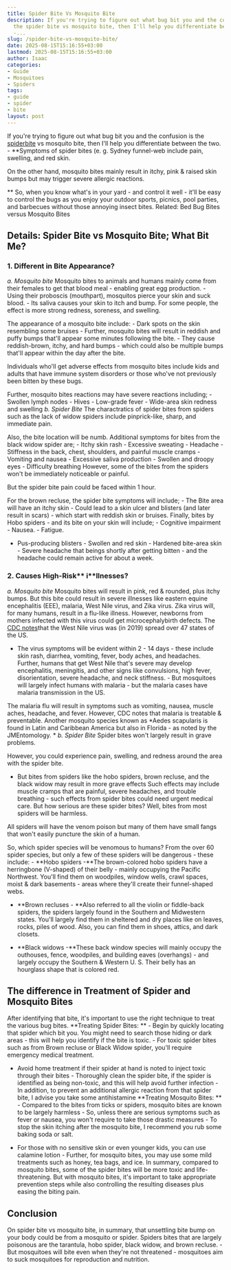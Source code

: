 ```yaml
---
title: Spider Bite Vs Mosquito Bite
description: If you're trying to figure out what bug bit you and the confusion is
  the spider bite vs mosquito bite, then I'll help you differentiate between the two.
  -...
slug: /spider-bite-vs-mosquito-bite/
date: 2025-08-15T15:16:55+03:00
lastmod: 2025-08-15T15:16:55+03:00
author: Isaac
categories:
- Guide
- Mosquitoes
- Spiders
tags:
- guide
- spider
- bite
layout: post
---
```

If you're trying to figure out what bug bit you and the confusion is the [spider](https://pestpolicy.com/can-you-drown-a-spider/)[bite](https://pestpolicy.com/spider-bite-vs-bed-bug-bite/) vs mosquito bite, then I'll help you differentiate between the two. - **Symptoms of spider bites (e. g. Sydney funnel-web include pain, swelling, and red skin.

On the other hand, mosquito bites mainly result in itchy, pink & raised skin bumps but may trigger severe allergic reactions.

** So, when you know what's in your yard - and control it well - it'll be easy to control the bugs as you enjoy your outdoor sports, picnics, pool parties, and barbecues without those annoying insect bites. Related: Bed Bug Bites versus Mosquito Bites

##  Details: Spider Bite vs Mosquito Bite; What Bit Me?

###  1. Different in Bite Appearance?

*a. Mosquito bite* Mosquito bites to animals and humans mainly come from their females to get that blood meal - enabling great egg production. - Using their proboscis (mouthpart), mosquitos pierce your skin and suck blood. - Its saliva causes your skin to itch and bump. For some people, the effect is more strong redness, soreness, and swelling.

The appearance of a mosquito bite include: - Dark spots on the skin resembling some bruises - Further, mosquito bites will result in reddish and puffy bumps that'll appear some minutes following the bite. - They cause reddish-brown, itchy, and hard bumps - which could also be multiple bumps that'll appear within the day after the bite.

Individuals who'll get adverse effects from mosquito bites include kids and adults that have immune system disorders or those who've not previously been bitten by these bugs.

Further, mosquito bites reactions may have severe reactions including; - Swollen lymph nodes - Hives - Low-grade fever - Wide-area skin redness and swelling *b. Spider Bite* The charactratics of spider bites from spiders such as the lack of widow spiders include pinprick-like, sharp, and immediate pain.

Also, the bite location will be numb. Additional symptoms for bites from the black widow spider are; - Itchy skin rash - Excessive sweating - Headache - Stiffness in the back, chest, shoulders, and painful muscle cramps - Vomiting and nausea - Excessive saliva production - Swollen and droopy eyes - Difficulty breathing However, some of the bites from the spiders won't be immediately noticeable or painful.

But the spider bite pain could be faced within 1 hour.

For the brown recluse, the spider bite symptoms will include; - The Bite area will have an itchy skin - Could lead to a skin ulcer and blisters (and later result in scars) - which start with reddish skin or bruises. Finally, bites by Hobo spiders - and its bite on your skin will include; - Cognitive impairment - Nausea. - Fatigue.

- Pus-producing blisters - Swollen and red skin - Hardened bite-area skin - Severe headache that beings shortly after getting bitten - and the headache could remain active for about a week.

###  2. Causes High-Risk** i**llnesses?

*a. Mosquito bite* Mosquito bites will result in pink, red & rounded, plus itchy bumps. But this bite could result in severe illnesses like eastern equine encephalitis (EEE), malaria, West Nile virus, and Zika virus. Zika virus will, for many humans, result in a flu-like illness. However, newborns from mothers infected with this virus could get microcephalybirth defects. The [CDC notes](https://pestpolicy.com)that the West Nile virus was (in 2019) spread over 47 states of the US.

- The virus symptoms will be evident within 2 - 14 days - these include skin rash, diarrhea, vomiting, fever, body aches, and headaches. Further, humans that get West Nile that's severe may develop encephalitis, meningitis, and other signs like convulsions, high fever, disorientation, severe headache, and neck stiffness. - But mosquitoes will largely infect humans with malaria - but the malaria cases have malaria transmission in the US.

The malaria flu will result in symptoms such as vomiting, nausea, muscle aches, headache, and fever. However, CDC notes that malaria is treatable & preventable. Another mosquito species known as *Aedes scapularis is found in Latin and Caribbean America but also in Florida - as noted by the JMEntomology. * *b. Spider Bite* Spider bites won't largely result in grave problems.

However, you could experience pain, swelling, and redness around the area with the spider bite.

- But bites from spiders like the hobo spiders, brown recluse, and the black widow may result in more grave effects Such effects may include muscle cramps that are painful, severe headaches, and trouble breathing - such effects from spider bites could need urgent medical care. But how serious are these spider bites? Well, bites from most spiders will be harmless.

All spiders will have the venom poison but many of them have small fangs that won't easily puncture the skin of a human.

So, which spider species will be venomous to humans? From the over 60 spider species, but only a few of these spiders will be dangerous - these include: - **Hobo spiders -**The brown-colored hobo spiders have a herringbone (V-shaped) of their belly - mainly occupying the Pacific Northwest. You'll find them on woodpiles, window wells, crawl spaces, moist & dark basements - areas where they'll create their funnel-shaped webs.

- **Brown recluses - **Also referred to all the violin or fiddle-back spiders, the spiders largely found in the Southern and Midwestern states. You'll largely find them in sheltered and dry places like on leaves, rocks, piles of wood. Also, you can find them in shoes, attics, and dark closets.

- **Black widows -**These back window species will mainly occupy the outhouses, fence, woodpiles, and building eaves (overhangs) - and largely occupy the Southern & Western U. S. Their belly has an hourglass shape that is colored red.

##  The difference in Treatment of Spider and Mosquito Bites

After identifying that bite, it's important to use the right technique to treat the various bug bites. **Treating Spider Bites: ** - Begin by quickly locating that spider which bit you. You might need to search those hiding or dark areas - this will help you identify if the bite is toxic. - For toxic spider bites such as from Brown recluse or Black Widow spider, you'll require emergency medical treatment.

- Avoid home treatment if their spider at hand is noted to inject toxic through their bites - Thoroughly clean the spider bite, if the spider is identified as being non-toxic, and this will help avoid further infection - In addition, to prevent an additional allergic reaction from that spider bite, I advise you take some antihistamine **Treating Mosquito Bites: ** - Compared to the bites from ticks or spiders, mosquito bites are known to be largely harmless - So, unless there are serious symptoms such as fever or nausea, you won't require to take those drastic measures - To stop the skin itching after the mosquito bite, I recommend you rub some baking soda or salt.

- For those with no sensitive skin or even younger kids, you can use calamine lotion - Further, for mosquito bites, you may use some mild treatments such as honey, tea bags, and ice. In summary, compared to mosquito bites, some of the spider bites will be more toxic and life-threatening. But with mosquito bites, it's important to take appropriate prevention steps while also controlling the resulting diseases plus easing the biting pain.

##  Conclusion

On spider bite vs mosquito bite, in summary, that unsettling bite bump on your body could be from a mosquito or spider. Spiders bites that are largely poisonous are the tarantula, hobo spider, black widow, and brown recluse. - But mosquitoes will bite even when they're not threatened - mosquitoes aim to suck mosquitoes for reproduction and nutrition.
